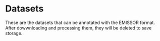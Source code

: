 # Datasets

These are the datasets that can be annotated with the EMISSOR format.
After dowwnloading and processing them, they will be deleted to save storage.
